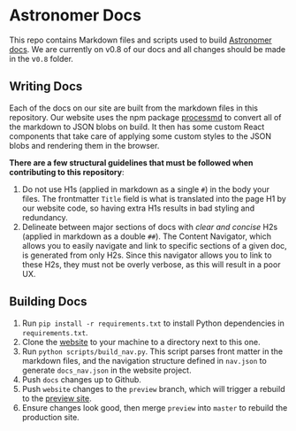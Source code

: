 # Astronomer Docs

This repo contains Markdown files and scripts used to build [Astronomer docs](https://astronomer.io/docs/). We are currently on v0.8 of our docs and all changes should be made in the v`0.8` folder.

## Writing Docs

Each of the docs on our site are built from the markdown files in this repository. Our website uses the npm package [processmd](https://www.npmjs.com/package/processmd) to convert all of the markdown to JSON blobs on build. It then has some custom React components that take care of applying some custom styles to the JSON blobs and rendering them in the browser.

**There are a few structural guidelines that must be followed when contributing to this repository**:
1. Do not use H1s (applied in markdown as a single `#`) in the body your files. The frontmatter `Title` field is what is translated into the page H1 by our website code, so having extra H1s results in bad styling and redundancy.
2. Delineate between major sections of docs with *clear and concise* H2s (applied in markdown as a double `##`). The Content Navigator, which allows you to easily navigate and link to specific sections of a given doc, is generated from only H2s. Since this navigator allows you to link to these H2s, they must not be overly verbose, as this will result in a poor UX.


## Building Docs

1. Run `pip install -r requirements.txt` to install Python dependencies in `requirements.txt`.
1. Clone the [website](https://github.com/astronomer/website) to your machine to a directory next to this one.
1. Run `python scripts/build_nav.py`. This script parses front matter in the markdown files, and the navigation structure defined in `nav.json` to generate `docs_nav.json` in the website project.
1. Push `docs` changes up to Github.
1. Push `website` changes to the `preview` branch, which will trigger a rebuild to the [preview site](https://preview.astronomer.io/docs/).
1. Ensure changes look good, then merge `preview` into `master` to rebuild the production site.
